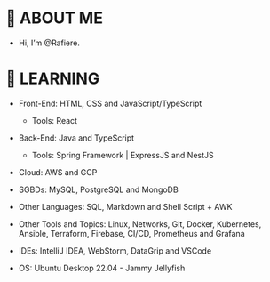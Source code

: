 # 👋 ABOUT ME

-  Hi, I’m @Rafiere.

# 👀 LEARNING

  - Front-End: HTML, CSS and JavaScript/TypeScript
    - Tools: React

  - Back-End: Java and TypeScript
    - Tools: Spring Framework | ExpressJS and NestJS

  - Cloud: AWS and GCP

  - SGBDs: MySQL, PostgreSQL and MongoDB

  - Other Languages: SQL, Markdown and Shell Script + AWK

  - Other Tools and Topics: Linux, Networks, Git, Docker, Kubernetes, Ansible, Terraform, Firebase, CI/CD, Prometheus and Grafana

  - IDEs: IntelliJ IDEA, WebStorm, DataGrip and VSCode

  - OS: Ubuntu Desktop 22.04 - Jammy Jellyfish
